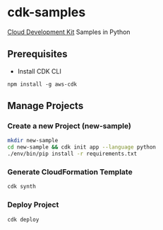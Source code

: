 # cdk-samples

[Cloud Development Kit](https://docs.aws.amazon.com/cdk/latest/guide/work-with-cdk-python.html) Samples in Python

## Prerequisites

- Install CDK CLI
```
npm install -g aws-cdk
```

## Manage Projects

### Create a new Project (new-sample)

```bash
mkdir new-sample
cd new-sample && cdk init app --language python
./env/bin/pip install -r requirements.txt
```

### Generate CloudFormation Template

```bash
cdk synth
```

### Deploy Project

```bash
cdk deploy
```
